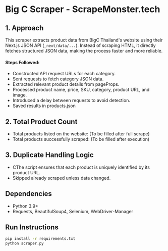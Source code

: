 # Big C Scraper - ScrapeMonster.tech

## 1. Approach
This scraper extracts product data from BigC Thailand's website using their Next.js JSON API (`_next/data/...`). Instead of scraping HTML, it directly fetches structured JSON data, making the process faster and more reliable.

#### Steps Followed:
- Constructed API request URLs for each category.
- Sent requests to fetch category JSON data.
- Extracted relevant product details from pageProps.
- Processed product name, price, SKU, category, product URL, and image.
- Introduced a delay between requests to avoid detection.
- Saved results in products.json

## 2. Total Product Count
- Total products listed on the website: (To be filled after full scrape)
- Total products successfully scraped: (To be filled after execution)

## 3. Duplicate Handling Logic
- CThe script ensures that each product is uniquely identified by its product URL.
- Skipped already scraped unless data changed.

## Dependencies
- Python 3.9+
- Requests, BeautifulSoup4, Selenium, WebDriver-Manager

## Run Instructions
```bash
pip install -r requirements.txt
python scraper.py

